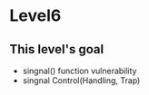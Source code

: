 # Level6

## This level's goal

- singnal() function vulnerability
- singnal Control(Handling, Trap)
